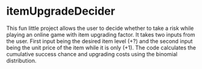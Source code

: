 # itemUpgradeDecider
This fun little project allows the user to decide whether to take a risk while playing an online game with item upgrading factor.
It takes two inputs from the user. First input being the desired item level (+?) and the second input being the unit price of the item
while it is only (+1). The code calculates the cumulative success chance and upgrading costs using the binomial distribution.
